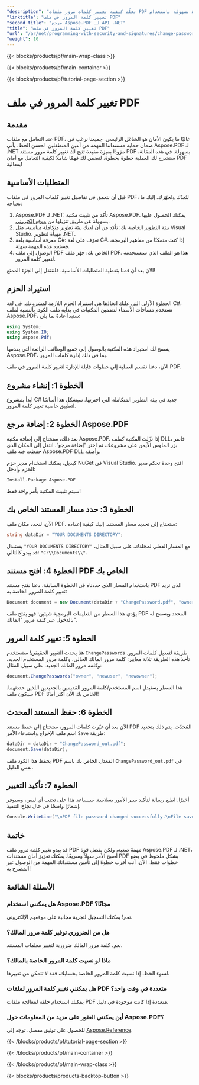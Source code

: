 ```yaml
---
"description": "تعلّم كيفية تغيير كلمات مرور ملفات PDF بسهولة باستخدام Aspose.PDF لـ .NET. دليلنا المفصل يرشدك خلال العملية بأمان."
"linktitle": "تغيير كلمة المرور في ملف PDF"
"second_title": "مرجع Aspose.PDF لـ API .NET"
"title": "تغيير كلمة المرور في ملف PDF"
"url": "/ar/net/programming-with-security-and-signatures/change-password/"
"weight": 10
---
```


{{< blocks/products/pf/main-wrap-class >}}

{{< blocks/products/pf/main-container >}}

{{< blocks/products/pf/tutorial-page-section >}}

# تغيير كلمة المرور في ملف PDF

## مقدمة

عند التعامل مع ملفات PDF، غالبًا ما يكون الأمان هو الشاغل الرئيسي. جميعنا نرغب في ضمان حماية مستنداتنا المهمة من أعين المتطفلين. لحسن الحظ، يأتي Aspose.PDF لـ .NET مزودًا بميزة مفيدة تتيح لك تغيير كلمة مرور مستند PDF بسهولة. في هذه المقالة، سنشرح لك العملية خطوة بخطوة، لنضمن لك فهمًا شاملًا لكيفية التعامل مع أمان PDF بفعالية!

## المتطلبات الأساسية

قبل أن نتعمق في تفاصيل تغيير كلمات المرور في ملفات PDF، لنُعِدّك ونُجهّزك. إليك ما تحتاجه:

1. Aspose.PDF لـ .NET: تأكد من تثبيت مكتبة Aspose.PDF. يمكنك الحصول عليها بسهولة عن طريق تنزيلها من [موقع إلكتروني](https://releases.aspose.com/pdf/net/).
2. بيئة التطوير الخاصة بك: تأكد من أن لديك بيئة تطوير متكاملة مناسبة، مثل Visual Studio، مهيأة لتطوير .NET.
3. معرفة أساسية بلغة C#: تعرّف على لغة C#. إذا كنت متمكنًا من مفاهيم البرمجة، فستجد هذه المهمة سهلة.
4. الوصول إلى ملف PDF الخاص بك: جهّز ملف PDF. هذا هو الملف الذي ستستخدمه لتغيير كلمة المرور.

الآن بعد أن قمنا بتغطية المتطلبات الأساسية، فلننتقل إلى الجزء الممتع!

## استيراد الحزم

الخطوة الأولى التي عليك اتخاذها هي استيراد الحزم اللازمة لمشروعك. في لغة C#، تستخدم مساحات الأسماء لتضمين المكتبات في بداية ملف الكود. بالنسبة لملف Aspose.PDF، ستبدأ عادةً بما يلي:

```csharp
using System;
using System.IO;
using Aspose.Pdf;
```

يسمح لك استيراد هذه المكتبة بالوصول إلى جميع الوظائف الرائعة التي يقدمها Aspose.PDF، بما في ذلك إدارة كلمات المرور. 

الآن، دعنا نقسم العملية إلى خطوات قابلة للإدارة لتغيير كلمة المرور في ملف PDF. 

## الخطوة 1: إنشاء مشروع

ابدأ بمشروع C# جديد في بيئة التطوير المتكاملة التي اخترتها. سيشكل هذا أساسًا لتطبيق خاصية تغيير كلمة المرور.

## الخطوة 2: إضافة مرجع Aspose.PDF

بعد ذلك، ستحتاج إلى إضافة مكتبة Aspose.PDF. إذا نزّلت المكتبة كملف DLL، فانقر بزر الماوس الأيمن على مشروعك، ثم اختر "إضافة مرجع". انتقل إلى المكان الذي حفظت فيه ملف Aspose.PDF DLL وأضفه.

كبديل، يمكنك استخدام مدير حزم NuGet في Visual Studio. افتح وحدة تحكم مدير الحزم وأدخل:

```
Install-Package Aspose.PDF
```

سيتم تثبيت المكتبة بأمر واحد فقط!

## الخطوة 3: حدد مسار المستند الخاص بك

الآن، لنحدد مكان ملف PDF. ستحتاج إلى تحديد مسار المستند. إليك كيفية إعداده:

```csharp
string dataDir = "YOUR DOCUMENTS DIRECTORY";
```

يستبدل `"YOUR DOCUMENTS DIRECTORY"` مع المسار الفعلي لمجلدك. على سبيل المثال، قد يبدو كالتالي: `"C:\\Documents\\"`.

## الخطوة 4: افتح مستند PDF الخاص بك

باستخدام المسار الذي حددناه في الخطوة السابقة، دعنا نفتح مستند PDF الذي نريد تغيير كلمة المرور الخاصة به:

```csharp
Document document = new Document(dataDir + "ChangePassword.pdf", "owner");
```

يؤدي هذا السطر من التعليمات البرمجية شيئين: فهو يفتح ملف PDF المحدد ويسمح له بالدخول عبر كلمة مرور "المالك".

## الخطوة 5: تغيير كلمة المرور

هنا يحدث التغيير الحقيقي! ستستخدم `ChangePasswords` طريقة لتعديل كلمات المرور. تأخذ هذه الطريقة ثلاثة معايير: كلمة مرور المالك الحالي، وكلمة مرور المستخدم الجديد، وكلمة مرور المالك الجديد. على سبيل المثال:

```csharp
document.ChangePasswords("owner", "newuser", "newowner");
```

هذا السطر يستبدل اسم المستخدم/كلمة المرور القديمين بالجديدين اللذين حددتهما. سيكون ملف PDF الخاص بك الآن أكثر أمانًا!

## الخطوة 6: حفظ المستند المحدث

الآن بعد أن غيّرت كلمات المرور، ستحتاج إلى حفظ مستند PDF المُحدّث. يتم ذلك بتحديد اسم ملف الإخراج واستدعاء الأمر `Save` طريقة:

```csharp
dataDir = dataDir + "ChangePassword_out.pdf";
document.Save(dataDir);
```

يحفظ هذا الكود ملف PDF المعدل الخاص بك باسم `ChangePassword_out.pdf` في نفس الدليل.

## الخطوة 7: تأكيد التغيير

أخيرًا، اطبع رسالة لتأكيد سير الأمور بسلاسة. سيساعد هذا على تجنب أي لبس، وسيوفر إشعارًا واضحًا في حال نجاح التنفيذ.

```csharp
Console.WriteLine("\nPDF file password changed successfully.\nFile saved at " + dataDir);
```

## خاتمة

قد يبدو تغيير كلمة مرور ملف PDF مهمةً صعبة، ولكن بفضل قوة Aspose.PDF لـ .NET، أصبح الأمر سهلاً وسريعًا. يمكنك تعزيز أمان مستندات PDF بشكل ملحوظ في بضع خطوات فقط. الآن، أنت أقرب خطوةً إلى تأمين مستنداتك المهمة من الوصول غير المصرح به!

## الأسئلة الشائعة

### هل يمكنني استخدام Aspose.PDF مجانًا؟
نعم! يمكنك التسجيل لتجربة مجانية على موقعهم الإلكتروني.

### هل من الضروري توفير كلمة مرور المالك؟
نعم، كلمة مرور المالك ضرورية لتغيير معلمات المستند.

### ماذا لو نسيت كلمة المرور الخاصة بالمالك؟
لسوء الحظ، إذا نسيت كلمة المرور الخاصة بحسابك، فقد لا تتمكن من تغييرها.

### هل يمكنني تغيير كلمة المرور لملفات PDF متعددة في وقت واحد؟
يمكنك استخدام حلقة لمعالجة ملفات PDF متعددة إذا كانت موجودة في دليل.

### أين يمكنني العثور على مزيد من المعلومات حول Aspose.PDF؟
للحصول على توثيق مفصل، توجه إلى [Aspose.Reference](https://reference.aspose.com/pdf/net/).

{{< /blocks/products/pf/tutorial-page-section >}}

{{< /blocks/products/pf/main-container >}}

{{< /blocks/products/pf/main-wrap-class >}}

{{< blocks/products/products-backtop-button >}}